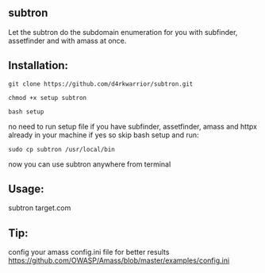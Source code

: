 ## subtron
Let the subtron do the subdomain enumeration for you with subfinder, assetfinder and with amass at once.

## Installation:
```
git clone https://github.com/d4rkwarrior/subtron.git
```
```
chmod +x setup subtron
```
```
bash setup
```
no need to run setup file if you have subfinder, assetfinder, amass and httpx already in your machine if yes so skip bash setup and run:
```
sudo cp subtron /usr/local/bin
```

now you can use subtron anywhere from terminal

## Usage:
subtron target.com

## Tip:
config your amass config.ini file for better results
https://github.com/OWASP/Amass/blob/master/examples/config.ini
